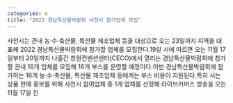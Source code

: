 ```yaml
---
categories: e
title: "2022 경남특산물박람회 사천시 참가업체 모집"
---
```

사천시는 관내 농·수·축산물, 특산물 제조업체 등을 대상으로 오는 23일까지 지역을 대표해 2022 경남특산물박람회에 참가할 업체를 모집한다.19일 시에 따르면 오는 11월 17일부터 20일까지 나흘간 창원컨벤션센터(CECO)에서 열리는 경남특산물박람회에 참가할 관내 16개 업체를 모집해 16개 부스를 운영할 예정이다.이번 경남특산물박람회에 참가하는 16개 농·수·축산물, 특산물 제조업체 등에게는 부스 비용이 지원된다.특히 시는 상품 판매 홍보를 위해 사천시 참여업체 중 1개 업체를 선정해 라이브커머스 방송을 오는 11월 17일 진